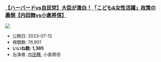 ### [【ハーバードvs自民党】大臣が激白！「こども&女性活躍」政策の裏側【内田舞vs小倉將信】](https://www.youtube.com/watch?v=AsK_gdktRKo)
[![](https://img.youtube.com/vi/AsK_gdktRKo/hqdefault.jpg)](https://www.youtube.com/watch?v=AsK_gdktRKo)
-   公開日: 2023-07-12
-   視聴数: 76,901
-   **いいね数: 1,365**
-   出演者: [内田舞](/rehacq_fan/people/内田舞 "wikilink"), 小倉將信
